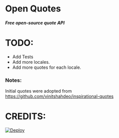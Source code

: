 # Open Quotes

##### Free open-source quote API

# TODO:
  - Add Tests
  - Add more locales.
  - Add more quotes for each locale.
  
### Notes:
Initial quotes were adopted from https://github.com/vinitshahdeo/inspirational-quotes  

# CREDITS:
[![Deploy](https://zarvis.ai/api/open/button.svg)](https://zarvis.ai/api/open)
